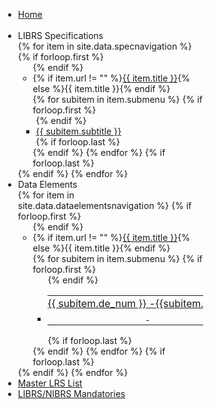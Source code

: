 <div id="accordion" style="left:5px; width:325px; height: 100%; position: fixed; overflow-x: hidden;">
    <ul>
        <li>
            <div class="d-flex justify-content-between align-items-center px-2 border-bottom">
                <div class="mr-auto">
                    <a class="no-format font-weight-bold h5" href=".">Home</a>
                </div>
                <div>
                    <i onclick="changeActiveMenuItem(this);document.getElementById('sidebar').style.display = 'none'; document.getElementById('showmenu').style.paddingLeft = 'unset'; document.getElementById('content').style.paddingLeft = 'unset'; document.getElementById('menuiconopen').style.display = 'block';"
                        class="fa fa-times fa-2x p-2"
                        style="z-index: 10; padding-top: 11px; padding-left: 5px; padding-right: 5px"></i>
                </div>
            </div>
        </li>
        <li>
            <div>LIBRS Specifications</div>
            {% for item in site.data.specnavigation %}
            {% if forloop.first %}<ul>{% endif %}
                <li>
                    <div>
                        {% if item.url != "" %}<a
                            href="{{ item.url }}">{{ item.title }}</a>{% else %}{{ item.title }}{% endif %}</div>
                    {% for subitem in item.submenu %}
                    {% if forloop.first %}<ul style="padding-left: 5px;">{% endif %}
                        <li>
                            <a onclick="changeActiveMenuItem(this); document.getElementById('sidebar').style.display = 'none'; document.getElementById('showmenu').style.paddingLeft = 'unset'; document.getElementById('content').style.paddingLeft = 'unset'; document.getElementById('menuiconopen').style.display = 'block';"
                                href="{{ subitem.url }}">{{ subitem.subtitle }}</a>
                        </li>
                        {% if forloop.last %}</ul>{% endif %}
                    {% endfor %}
                    {% if forloop.last %}</ul>{% endif %}
            {% endfor %}
        </li>
        <li>
            <div>Data Elements</div>
            {% for item in site.data.dataelementsnavigation %}
            {% if forloop.first %}<ul>{% endif %}
                <li>
                    <div>{% if item.url != "" %}<a
                            href="{{ item.url }}">{{ item.title }}</a>{% else %}{{ item.title }}{% endif %}</div>
                    {% for subitem in item.submenu %}
                    {% if forloop.first %}<ul style="padding-right:5px;">{% endif %}
                        <li>
                            <a href="{{ subitem.url }}">
                                <table>
                                    <tr
                                        onclick="changeActiveMenuItem(this);document.getElementById('sidebar').style.display = 'none'; document.getElementById('showmenu').style.paddingLeft = 'unset'; document.getElementById('content').style.paddingLeft = 'unset'; document.getElementById('menuiconopen').style.display = 'block';">
                                        <td
                                            style="vertical-align: top; text-align: right; padding-left:0px; padding-right:0px; white-space: nowrap; min-width: 25px">
                                            {{ subitem.de_num }}</td>
                                        <td style="vertical-align: top; padding-left:0px; padding-right:0px;">
                                            &nbsp;-&nbsp;</td>
                                        <td style="vertical-align: top; padding-left:0px;">{{subitem.subtitle}}</td>
                                    </tr>
                                </table>
                            </a>
                        </li>
                        {% if forloop.last %}</ul>{% endif %}
                    {% endfor %}
                    {% if forloop.last %}</ul>{% endif %}
            {% endfor %}
        </li>
        <li><div><a href="./lrs-master-list">Master LRS List</a></div></li>
        <li><div><a href="./mandatories">LIBRS/NIBRS Mandatories</a></div></li>
    </ul>
</div>
